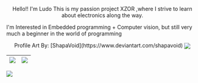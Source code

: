 <p align="center">
Hello!! 
I'm Ludo
This is my passion project XZOR
,where I strive to learn about electronics along the way.
</p>
<p align="center">

I'm Interested in Embedded programming + Computer vision,
but still very much a beginner in the world of programming
</p>
<p align="center">
Profile Art By: [ShapaVoid](https://www.deviantart.com/shapavoid) 
<img align="center" src="https://pbs.twimg.com/media/E-nU6LxVcAEnO81?format=jpg&name=large">
  
</p>


| <img align="center" src="https://github-readme-stats-six-snowy.vercel.app/api?username=LudoDash&theme=dark"> </a> | <img align="center" src="https://github-readme-stats-six-snowy.vercel.app/api/top-langs/?username=LudoDash&theme=dark"> |
| ------------- | ------------- |


<img align="left" src="https://komarev.com/ghpvc/?username=LudoDash&color=grey&style=flat-square" >


